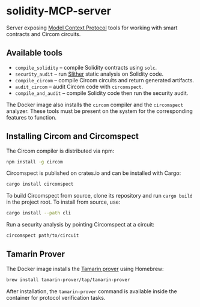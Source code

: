 # solidity-MCP-server

Server exposing [Model Context Protocol](https://github.com/modelcontextprotocol) tools for working with smart contracts and Circom circuits.

## Available tools

- `compile_solidity` – compile Solidity contracts using `solc`.
- `security_audit` – run [Slither](https://github.com/crytic/slither) static analysis on Solidity code.
- `compile_circom` – compile Circom circuits and return generated artifacts.
- `audit_circom` – audit Circom code with `circomspect`.
- `compile_and_audit` – compile Solidity code then run the security audit.

The Docker image also installs the `circom` compiler and the `circomspect` analyzer. These tools must be present on the system for the corresponding features to function.

## Installing Circom and Circomspect

The Circom compiler is distributed via npm:

```bash
npm install -g circom
```

Circomspect is published on crates.io and can be installed with Cargo:

```bash
cargo install circomspect
```

To build Circomspect from source, clone its repository and run `cargo build` in the project root. To install from source, use:

```bash
cargo install --path cli
```

Run a security analysis by pointing Circomspect at a circuit:

```bash
circomspect path/to/circuit
```

## Tamarin Prover

The Docker image installs the [Tamarin prover](https://tamarin-prover.github.io/) using Homebrew:

```bash
brew install tamarin-prover/tap/tamarin-prover
```

After installation, the `tamarin-prover` command is available inside the container for protocol verification tasks.

